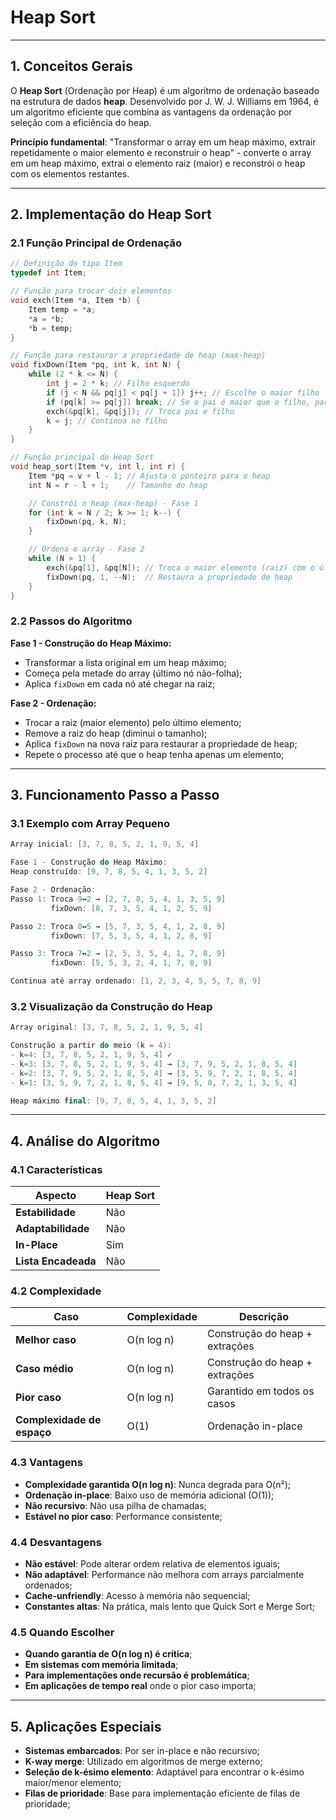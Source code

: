 # Heap Sort

---

## 1. Conceitos Gerais

O **Heap Sort** (Ordenação por Heap) é um algoritmo de ordenação baseado na estrutura de dados **heap**. Desenvolvido por J. W. J. Williams em 1964, é um algoritmo eficiente que combina as vantagens da ordenação por seleção com a eficiência do heap.

**Princípio fundamental**: "Transformar o array em um heap máximo, extrair repetidamente o maior elemento e reconstruir o heap" - converte o array em um heap máximo, extrai o elemento raiz (maior) e reconstrói o heap com os elementos restantes.

---

## 2. Implementação do Heap Sort

### 2.1 Função Principal de Ordenação

```cpp title="Função principal do Heap Sort:"
// Definição do tipo Item
typedef int Item;

// Função para trocar dois elementos
void exch(Item *a, Item *b) {
    Item temp = *a;
    *a = *b;
    *b = temp;
}

// Função para restaurar a propriedade de heap (max-heap)
void fixDown(Item *pq, int k, int N) {
    while (2 * k <= N) {
        int j = 2 * k; // Filho esquerdo
        if (j < N && pq[j] < pq[j + 1]) j++; // Escolhe o maior filho
        if (pq[k] >= pq[j]) break; // Se o pai é maior que o filho, para
        exch(&pq[k], &pq[j]); // Troca pai e filho
        k = j; // Continua no filho
    }
}

// Função principal do Heap Sort
void heap_sort(Item *v, int l, int r) {
    Item *pq = v + l - 1; // Ajusta o ponteiro para o heap
    int N = r - l + 1;    // Tamanho do heap

    // Constrói o heap (max-heap) - Fase 1
    for (int k = N / 2; k >= 1; k--) {
        fixDown(pq, k, N);
    }

    // Ordena o array - Fase 2
    while (N > 1) {
        exch(&pq[1], &pq[N]); // Troca o maior elemento (raiz) com o último
        fixDown(pq, 1, --N);  // Restaura a propriedade de heap
    }
}
```

### 2.2 Passos do Algoritmo

**Fase 1 - Construção do Heap Máximo:**
- Transformar a lista original em um heap máximo;
- Começa pela metade do array (último nó não-folha);
- Aplica `fixDown` em cada nó até chegar na raiz;

**Fase 2 - Ordenação:**
- Trocar a raiz (maior elemento) pelo último elemento;
- Remove a raiz do heap (diminui o tamanho);
- Aplica `fixDown` na nova raiz para restaurar a propriedade de heap;
- Repete o processo até que o heap tenha apenas um elemento;

---

## 3. Funcionamento Passo a Passo

### 3.1 Exemplo com Array Pequeno

```cpp title="Exemplo: [3, 7, 8, 5, 2, 1, 9, 5, 4]"
Array inicial: [3, 7, 8, 5, 2, 1, 9, 5, 4]

Fase 1 - Construção do Heap Máximo:
Heap construído: [9, 7, 8, 5, 4, 1, 3, 5, 2]

Fase 2 - Ordenação:
Passo 1: Troca 9↔2 → [2, 7, 8, 5, 4, 1, 3, 5, 9]
         fixDown: [8, 7, 3, 5, 4, 1, 2, 5, 9]

Passo 2: Troca 8↔5 → [5, 7, 3, 5, 4, 1, 2, 8, 9]
         fixDown: [7, 5, 3, 5, 4, 1, 2, 8, 9]

Passo 3: Troca 7↔2 → [2, 5, 3, 5, 4, 1, 7, 8, 9]
         fixDown: [5, 5, 3, 2, 4, 1, 7, 8, 9]

Continua até array ordenado: [1, 2, 3, 4, 5, 5, 7, 8, 9]
```

### 3.2 Visualização da Construção do Heap

```cpp title="Construção do heap máximo:"
Array original: [3, 7, 8, 5, 2, 1, 9, 5, 4]

Construção a partir do meio (k = 4):
- k=4: [3, 7, 8, 5, 2, 1, 9, 5, 4] ✓
- k=3: [3, 7, 8, 5, 2, 1, 9, 5, 4] → [3, 7, 9, 5, 2, 1, 8, 5, 4]
- k=2: [3, 7, 9, 5, 2, 1, 8, 5, 4] → [3, 5, 9, 7, 2, 1, 8, 5, 4]
- k=1: [3, 5, 9, 7, 2, 1, 8, 5, 4] → [9, 5, 8, 7, 2, 1, 3, 5, 4]

Heap máximo final: [9, 7, 8, 5, 4, 1, 3, 5, 2]
```

---

## 4. Análise do Algoritmo

### 4.1 Características
| Aspecto | Heap Sort |
|---------|-----------|
| **Estabilidade** | Não |
| **Adaptabilidade** | Não |
| **In-Place** | Sim |
| **Lista Encadeada** | Não |

### 4.2 Complexidade
| Caso | Complexidade | Descrição |
|------|-------------|-----------|
| **Melhor caso** | O(n log n) | Construção do heap + extrações |
| **Caso médio** | O(n log n) | Construção do heap + extrações |
| **Pior caso** | O(n log n) | Garantido em todos os casos |
| **Complexidade de espaço** | O(1) | Ordenação in-place |

### 4.3 Vantagens
- **Complexidade garantida O(n log n)**: Nunca degrada para O(n²);
- **Ordenação in-place**: Baixo uso de memória adicional (O(1));
- **Não recursivo**: Não usa pilha de chamadas;
- **Estável no pior caso**: Performance consistente;

### 4.4 Desvantagens
- **Não estável**: Pode alterar ordem relativa de elementos iguais;
- **Não adaptável**: Performance não melhora com arrays parcialmente ordenados;
- **Cache-unfriendly**: Acesso à memória não sequencial;
- **Constantes altas**: Na prática, mais lento que Quick Sort e Merge Sort;

### 4.5 Quando Escolher 
- **Quando garantia de O(n log n) é crítica**;
- **Em sistemas com memória limitada**;
- **Para implementações onde recursão é problemática**;
- **Em aplicações de tempo real** onde o pior caso importa;

---

## 5. Aplicações Especiais
- **Sistemas embarcados**: Por ser in-place e não recursivo;
- **K-way merge**: Utilizado em algoritmos de merge externo;
- **Seleção de k-ésimo elemento**: Adaptável para encontrar o k-ésimo maior/menor elemento;
- **Filas de prioridade**: Base para implementação eficiente de filas de prioridade;